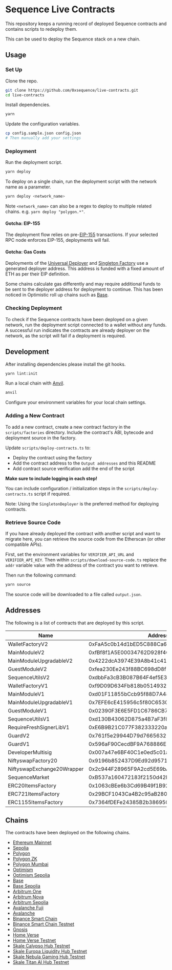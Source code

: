 # Sequence Live Contracts

This repository keeps a running record of deployed Sequence contracts and contains scripts to redeploy them.

This can be used to deploy the Sequence stack on a new chain.

## Usage

### Set Up

Clone the repo.

```sh
git clone https://github.com/0xsequence/live-contracts.git
cd live-contracts
```

Install dependencies.

```sh
yarn
```

Update the configuration variables.

```sh
cp config.sample.json config.json
# Then manually add your settings
```

### Deployment

Run the deployment script.

```sh
yarn deploy
```

To deploy on a single chain, run the deployment script with the network name as a parameter.

```sh
yarn deploy <network_name>
```

Note `<network_name>` can also be a regex to deploy to multiple related chains. e.g. `yarn deploy "polygon.*"`.

#### Gotcha: EIP-155

The deployment flow relies on pre-[EIP-155](https://eips.ethereum.org/EIPS/eip-155) transactions.
If your selected RPC node enforces EIP-155, deployments will fail.

#### Gotcha: Gas Costs

Deployments of the [Universal Deployer](https://gist.github.com/Agusx1211/de05dabf918d448d315aa018e2572031) and [Singleton Factory](https://eips.ethereum.org/EIPS/eip-2470) use a generated deployer address.
This address is funded with a fixed amount of ETH as per their EIP definition.

Some chains calculate gas differently and may require additional funds to be sent to the deployer address for deployment to continue.
This has been noticed in Optimistic roll up chains such as [Base](https://base.org).

### Checking Deployment

To check if the Sequence contracts have been deployed on a given network, run the deployment script connected to a wallet without any funds.
A successful run indicates the contracts are already deployer on the network, as the script will fail if a deployment is required.

## Development

After installing dependencies please install the git hooks.

```sh
yarn lint:init
```

Run a local chain with [Anvil](https://github.com/foundry-rs/foundry/blob/master/anvil/README.md).

```sh
anvil
```

Configure your environment variables for your local chain settings.

### Adding a New Contract

To add a new contract, create a new contract factory in the `scripts/factories` directory.
Include the contract's ABI, bytecode and deployment source in the factory.

Update `scripts/deploy-contracts.ts` to:

- Deploy the contract using the factory
- Add the contract address to the `Output addresses` and this README
- Add contract source verification add the end of the script

**Make sure to include logging in each step!**

You can include configuration / initialization steps in the `scripts/deploy-contracts.ts` script if required.

Note: Using the `SingletonDeployer` is the preferred method for deploying contracts.

### Retrieve Source Code

If you have already deployed the contract with another script and want to migrate here, you can retrieve the source code from the Etherscan (or other compatible APIs).

First, set the environment variables for `VERIFIER_API_URL` and `VERIFIER_API_KEY`.
Then within `scripts/download-source-code.ts` replace the `addr` variable value with the address of the contract you want to retrieve.

Then run the following command:

```sh
yarn source
```

The source code will be downloaded to a file called `output.json`.

## Addresses

The following is a list of contracts that are deployed by this script.

| Name                       | Address                                    |
| -------------------------- | ------------------------------------------ |
| WalletFactoryV2            | 0xFaA5c0b14d1bED5C888Ca655B9a8A5911F78eF4A |
| MainModuleV2               | 0xfBf8f1A5E00034762D928f46d438B947f5d4065d |
| MainModuleUpgradableV2     | 0x4222dcA3974E39A8b41c411FeDDE9b09Ae14b911 |
| GuestModuleV2              | 0xfea230Ee243f88BC698dD8f1aE93F8301B6cdfaE |
| SequenceUtilsV2            | 0xdbbFa3cB3B087B64F4ef5E3D20Dda2488AA244e6 |
| WalletFactoryV1            | 0xf9D09D634Fb818b05149329C1dcCFAeA53639d96 |
| MainModuleV1               | 0xd01F11855bCcb95f88D7A48492F66410d4637313 |
| MainModuleUpgradableV1     | 0x7EFE6cE415956c5f80C6530cC6cc81b4808F6118 |
| GuestModuleV1              | 0x02390F3E6E5FD1C6786CB78FD3027C117a9955A7 |
| SequenceUtilsV1            | 0xd130B43062D875a4B7aF3f8fc036Bc6e9D3E1B3E |
| RequireFreshSignerLibV1    | 0xE6B9B21C077F382333220a072e4c44280b873907 |
| GuardV2                    | 0x761f5e29944D79d76656323F106CF2efBF5F09e9 |
| GuardV1                    | 0x596aF90CecdBF9A768886E771178fd5561dD27Ab |
| DeveloperMultisig          | 0x007a47e6BF40C1e0ed5c01aE42fDC75879140bc4 |
| NiftyswapFactory20         | 0x9196b852437D9Ed92d95715dCbdA4533ffC479E0 |
| NiftyswapExchange20Wrapper | 0x2c944F28965F9A2cd5E69bA7e7520CbbD928258a |
| SequenceMarket             | 0xB537a160472183f2150d42EB1c3DD6684A55f74c |
| ERC20ItemsFactory          | 0x1063cBEe6b3Cd69B49f1B922A0D402f484b39855 |
| ERC721ItemsFactory         | 0x29BCF1043Ca4B2c95aB28082143587896D39D22D |
| ERC1155ItemsFactory        | 0x7364fDEFe24385B2b3869504383c94cF083AcbD6 |

## Chains

The contracts have been deployed on the following chains.

- [Ethereum Mainnet](https://chainlist.org/chain/1)
- [Sepolia](https://chainlist.org/chain/11155111)
- [Polygon](https://chainlist.org/chain/137)
- [Polygon ZK](https://chainlist.org/chain/1101)
- [Polygon Mumbai](https://chainlist.org/chain/80001)
- [Optimism](https://chainlist.org/chain/10)
- [Optimism Sepolia](https://chainlist.org/chain/11155420)
- [Base](https://chainlist.org/chain/8453)
- [Base Sepolia](https://chainlist.org/chain/84532)
- [Arbitrum One](https://chainlist.org/chain/42161)
- [Arbitrum Nova](https://chainlist.org/chain/42170)
- [Arbitrum Sepolia](https://chainlist.org/chain/421614)
- [Avalanche Fuji](https://chainlist.org/chain/43113)
- [Avalanche](https://chainlist.org/chain/43114)
- [Binance Smart Chain](https://chainlist.org/chain/56)
- [Binance Smart Chain Testnet](https://chainlist.org/chain/97)
- [Gnosis](https://chainlist.org/chain/100)
- [Home Verse](https://chainlist.org/chain/19011)
- [Home Verse Testnet](https://chainlist.org/chain/40875)
- [Skale Calypso Hub Testnet](https://chainlist.org/chain/974399131)
- [Skale Europa Liquidity Hub Testnet](https://chainlist.org/chain/1444673419)
- [Skale Nebula Gaming Hub Testnet](https://chainlist.org/chain/37084624)
- [Skale Titan AI Hub Testnet](https://chainlist.org/chain/1020352220)
